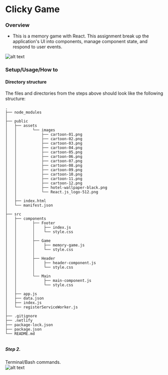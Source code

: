 # Clicky Game

### Overview 
* This is a memory game with React. This assignment break up the application's 
UI into components, manage component state, and respond to user events.

![alt text](https://recordit.co/MB4wlDxUAT.gif)


### Setup/Usage/How to 
#### Directory structure
The files and directories from the steps above should look like the following structure:

```
.
├── node_modules
│
├── public
│   ├── assets
│   │       └── images
│   │           ├── cartoon-01.png
│   │           ├── cartoon-02.png
│   │           ├── cartoon-03.png
│   │           ├── cartoon-04.png
│   │           ├── cartoon-05.png
│   │           ├── cartoon-06.png
│   │           ├── cartoon-07.png
│   │           ├── cartoon-08.png
│   │           ├── cartoon-09.png
│   │           ├── cartoon-10.png
│   │           ├── cartoon-11.png
│   │           ├── cartoon-12.png
│   │           ├── hotel-wallpaper-black.png
│   │           └── React.js_logo-512.png     
│   │        
│   ├── index.html
│   └── manifest.json
│       
├── src
│   ├── components
│   │       ├── Footer
│   │       │    ├── index.js
│   │       │    └── style.css
│   │       │
│   │       ├── Game
│   │       │    ├── memory-game.js
│   │       │    └── style.css
│   │       │
│   │       ├── Header
│   │       │    ├── header-component.js
│   │       │    └── style.css
│   │       │
│   │       └── Main
│   │            ├── main-component.js
│   │            └── style.css
│   │
│   ├── app.js
│   ├── data.json
│   ├── index.js
│   └── registerServiceWorker.js
│
├── .gitignore
├── .netlify
├── package-lock.json
├── package.json
└── README.md
    
```
##### Step 2.
Terminal/Bash commands.   
![alt text](https://recordit.co/v6jqmxQwsx.gif) 

